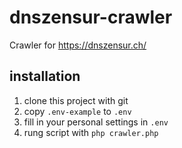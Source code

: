 # dnszensur-crawler

Crawler for https://dnszensur.ch/

## installation

1. clone this project with git
2. copy `.env-example` to `.env`
3. fill in your personal settings in `.env`
4. rung script with `php crawler.php`
